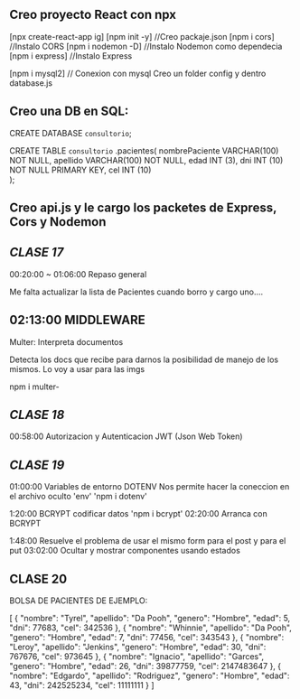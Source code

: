 Creo proyecto React con npx
--------------------------

[npx create-react-app ig]
[npm init -y] //Creo packaje.json
[npm i cors] //Instalo CORS
[npm i nodemon -D] //Instalo Nodemon como dependecia
[npm i express] //Instalo Express

[npm i mysql2] // Conexion con mysql
Creo un folder config y dentro database.js



Creo una DB en SQL:
------------------

CREATE DATABASE `consultorio`;

CREATE TABLE `consultorio` .pacientes(
	nombrePaciente VARCHAR(100) NOT NULL,
    apellido VARCHAR(100) NOT NULL,
    edad INT (3),
    dni INT (10) NOT NULL PRIMARY KEY,
    cel INT (10)  
);



Creo api.js y le cargo los packetes de Express, Cors y Nodemon 
-------------------------------------------------------------

*CLASE 17*
--------

00:20:00 ~ 01:06:00
Repaso general


Me falta actualizar la lista de Pacientes cuando borro y cargo uno....



02:13:00 MIDDLEWARE
------------------

Multer: Interpreta documentos

Detecta los docs que recibe para darnos la posibilidad de manejo de los mismos. Lo voy a usar para las imgs

npm i multer-


*CLASE 18*
--------

00:58:00
Autorizacion y Autenticacion
JWT (Json Web Token)


*CLASE 19*
---------

01:00:00 Variables de entorno
DOTENV
Nos permite hacer la coneccion en el archivo oculto 'env'
'npm i dotenv'


1:20:00 BCRYPT
codificar datos 
'npm i bcrypt'
02:20:00 Arranca con BCRYPT 



1:48:00
Resuelve el problema de usar el mismo form para el post y para el put
03:02:00 
Ocultar y mostrar componentes usando estados


CLASE 20
--------











BOLSA DE PACIENTES DE EJEMPLO:

[
    {
        "nombre": "Tyrel",
        "apellido": "Da Pooh",
        "genero": "Hombre",
        "edad": 5,
        "dni": 77683,
        "cel": 342536
    },
    {
        "nombre": "Whinnie",
        "apellido": "Da Pooh",
        "genero": "Hombre",
        "edad": 7,
        "dni": 77456,
        "cel": 343543
    },
    {
        "nombre": "Leroy",
        "apellido": "Jenkins",
        "genero": "Hombre",
        "edad": 30,
        "dni": 767676,
        "cel": 973645
    },
    {
        "nombre": "Ignacio",
        "apellido": "Garces",
        "genero": "Hombre",
        "edad": 26,
        "dni": 39877759,
        "cel": 2147483647
    },
    {
        "nombre": "Edgardo",
        "apellido": "Rodriguez",
        "genero": "Hombre",
        "edad": 43,
        "dni": 242525234,
        "cel": 11111111
    }
]